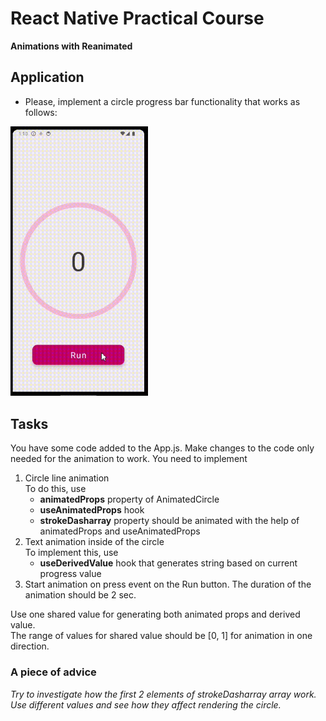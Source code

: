 # React Native Practical Course
 **Animations with Reanimated**

## Application
- Please, implement a circle progress bar functionality that works as follows:  
<img src="./assets/showcase.gif" width="220">

## Tasks
You have some code added to the App.js. Make changes to the code only needed for the animation to work. You need to implement
1. Circle line animation   
   To do this, use 
   - **animatedProps** property of AnimatedCircle
   - **useAnimatedProps** hook
   - **strokeDasharray** property should be animated with the help of animatedProps and useAnimatedProps
1. Text animation inside of the circle  
   To implement this, use 
   - **useDerivedValue** hook that generates string based on current progress value
1. Start animation on press event on the Run button. The duration of the animation should be 2 sec.

Use one shared value for generating both animated props and derived value.  
The range of values for shared value should be [0, 1] for animation in one direction.

### **A piece of advice**
*Try to investigate how the first 2 elements of strokeDasharray array work. Use different values and see how they affect rendering the circle.*


